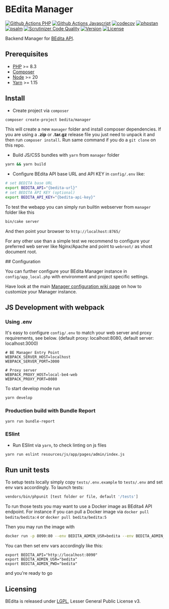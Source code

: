 # BEdita Manager

[![Github Actions PHP](https://github.com/bedita/manager/workflows/php/badge.svg)](https://github.com/bedita/manager/actions?query=workflow%3Aphp)
[![Github Actions Javascript](https://github.com/bedita/manager/workflows/javascript/badge.svg)](https://github.com/bedita/manager/actions?query=workflow%3Ajavascript)
[![codecov](https://codecov.io/gh/bedita/manager/branch/master/graph/badge.svg)](https://codecov.io/gh/bedita/manager)
[![phpstan](https://img.shields.io/badge/PHPStan-level%205-brightgreen.svg)](https://phpstan.org)
[![psalm](https://img.shields.io/badge/psalm-level%207-brightgreen.svg)](https://psalm.dev)
[![Scrutinizer Code Quality](https://scrutinizer-ci.com/g/bedita/manager/badges/quality-score.png)](https://scrutinizer-ci.com/g/bedita/manager/)
[![Version](https://img.shields.io/packagist/v/bedita/manager.svg?label=stable)](https://packagist.org/packages/bedita/manager)
[![License](https://img.shields.io/badge/License-LGPL_v3-orange.svg)](https://github.com/bedita/manager/blob/master/LICENSE.LGPL)

<!-- [![Code Coverage](https://codecov.io/gh/bedita/manager/branch/master/graph/badge.svg)](https://codecov.io/gh/bedita/bedita/branch/master) -->

Backend Manager for [BEdita API](https://gihub.com/bedita/bedita).

## Prerequisites

* [PHP](https://www.php.net/) >= 8.3
* [Composer](https://getcomposer.org/doc/00-intro.md#installation-linux-unix-osx)
* [Node](https://nodejs.org) >= 20
* [Yarn](https://yarnpkg.com) >= 1.15

## Install

* Create project via `composer`

```bash
composer create-project bedita/manager
```

This will create a new `manager` folder and install composer dependencies.
If you are using a **.zip** or **.tar.gz** release file you just need to unpack it and then run ``composer install``. Run same command if you do a `git clone` on this repo.

* Build JS/CSS bundles with `yarn` from `manager` folder

```bash
yarn && yarn build
```

* Configure BEdita API base URL and API KEY in `config/.env` like:

```bash
# set BEDITA base URL
export BEDITA_API="{bedita-url}"
# set BEDITA API KEY (optional)
export BEDITA_API_KEY="{bedita-api-key}"
```

To test the webapp you can simply run builtin webserver from `manager` folder like this

```bash
bin/cake server
```

And then point your browser to `http://localhost:8765/`

For any other use than a simple test we recommend to configure your preferred web server like Nginx/Apache and point to `webroot/` as vhost document root.

## Configuration

You can further configure your BEdita Manager instance in `config/app_local.php` with environment and project specific settings.

Have look at the main [Manager configuration wiki page](https://github.com/bedita/manager/wiki/Manager-App-Configuration) on how to customize your Manager instance.

## JS Development with webpack

### Using .env

It's easy to configure `config/.env` to match your web server and proxy requirements, see below.
(default proxy: localhost:8080, default server: localhost:3000)

```env
# BE Manager Entry Point
WEBPACK_SERVER_HOST=localhost
WEBPACK_SERVER_PORT=3000

# Proxy server
WEBPACK_PROXY_HOST=local-be4-web
WEBPACK_PROXY_PORT=8080
```

To start develop mode run

```bash
yarn develop
```

### Production build with Bundle Report

```bash
yarn run bundle-report
```
### ESlint

* Run ESlint via `yarn`, to check linting on js files

```bash
yarn run eslint resources/js/app/pages/admin/index.js
```

## Run unit tests

To setup tests locally simply copy `tests/.env.example` to `tests/.env` and set env vars accordingly.
To launch tests:

```bash
vendors/bin/phpunit [test folder or file, default '/tests']
```

To run those tests you may want to use a Docker image as BEdita4 API endpoint.
For instance if you can pull a Docker image via ```docker pull bedita/bedita:4``` or ```docker pull bedita/bedita:5```

Then you may run the image with

```bash
docker run -p 8090:80 --env BEDITA_ADMIN_USR=bedita --env BEDITA_ADMIN_PWD=bedita bedita/bedita:5
```

You can then set env vars accordingly like this:

```env
export BEDITA_API="http://localhost:8090"
export BEDITA_ADMIN_USR="bedita"
export BEDITA_ADMIN_PWD="bedita"
```

and you're ready to go

## Licensing

BEdita is released under [LGPL](/bedita/bedita/blob/master/LICENSE.LGPL), Lesser General Public License v3.
